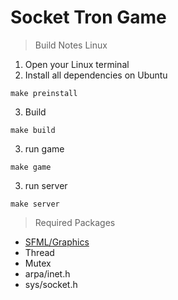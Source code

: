 # Socket Tron Game


> Build Notes Linux

1) Open your Linux terminal
2) Install all dependencies on Ubuntu
```
make preinstall
```
3) Build
```
make build
```
3) run game
```
make game
```
3) run server
```
make server
```

> Required Packages

- [SFML/Graphics](https://www.sfml-dev.org/)
- Thread
- Mutex
- arpa/inet.h
- sys/socket.h
